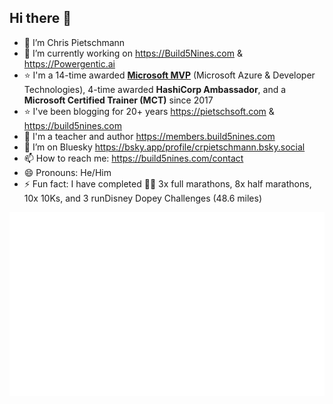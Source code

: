 ## Hi there 👋

- 🔭 I’m Chris Pietschmann
- 🔭 I’m currently working on <https://Build5Nines.com> & <https://Powergentic.ai>
- ⭐ I'm a 14-time awarded **[Microsoft MVP](https://mvp.microsoft.com/en-US/mvp/profile/7f2b88ae-3c9a-e411-93f2-9cb65495d3c4)** (Microsoft Azure & Developer Technologies), 4-time awarded **HashiCorp Ambassador**, and a **Microsoft Certified Trainer (MCT)** since 2017
- ⭐ I've been blogging for 20+  years <https://pietschsoft.com> & <https://build5nines.com>
- 💬 I'm a teacher and author <https://members.build5nines.com>
- 💬 I’m on Bluesky <https://bsky.app/profile/crpietschmann.bsky.social>
- 📫 How to reach me: <https://build5nines.com/contact>
- 😄 Pronouns: He/Him
- ⚡ Fun fact: I have completed 🏃‍♂️ 3x full marathons, 8x half marathons, 10x 10Ks, and 3 runDisney Dopey Challenges (48.6 miles)
<!--
- 🌱 I’m currently learning ...
- 👯 I’m looking to collaborate on ...
- 🤔 I’m looking for help with ...
- 💬 Ask me about ...
-->

<img src="https://github.com/crpietschmann/github-stats/blob/master/generated/overview.svg#gh-light-mode-only" />
<!--<img src="https://github.com/crpietschmann/github-stats/blob/master/generated/languages.svg#gh-light-mode-only" />-->
